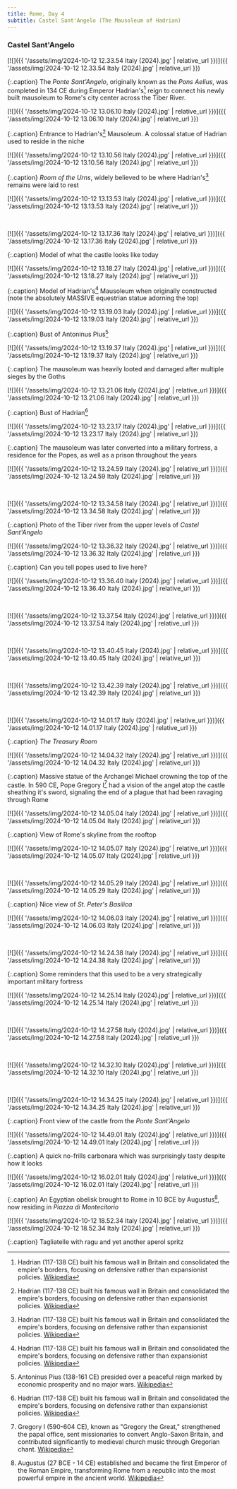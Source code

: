 ```yaml
---
title: Rome, Day 4
subtitle: Castel Sant'Angelo (The Mausoleum of Hadrian)
---
```


### Castel Sant'Angelo

[![]({{ '/assets/img/2024-10-12 12.33.54 Italy (2024).jpg' | relative_url }})]({{ '/assets/img/2024-10-12 12.33.54 Italy (2024).jpg' | relative_url }})

{:.caption}
The *Ponte Sant'Angelo*, originally known as the *Pons Aelius*, was completed in 134 CE during Emperor Hadrian's[^1] reign to connect his newly built mausoleum to Rome's city center across the Tiber River.

[![]({{ '/assets/img/2024-10-12 13.06.10 Italy (2024).jpg' | relative_url }})]({{ '/assets/img/2024-10-12 13.06.10 Italy (2024).jpg' | relative_url }})

{:.caption}
Entrance to Hadrian's[^1] Mausoleum. A colossal statue of Hadrian used to reside in the niche

[![]({{ '/assets/img/2024-10-12 13.10.56 Italy (2024).jpg' | relative_url }})]({{ '/assets/img/2024-10-12 13.10.56 Italy (2024).jpg' | relative_url }})

{:.caption}
*Room of the Urns*, widely believed to be where Hadrian's[^1] remains were laid to rest

[![]({{ '/assets/img/2024-10-12 13.13.53 Italy (2024).jpg' | relative_url }})]({{ '/assets/img/2024-10-12 13.13.53 Italy (2024).jpg' | relative_url }})

<br>

[![]({{ '/assets/img/2024-10-12 13.17.36 Italy (2024).jpg' | relative_url }})]({{ '/assets/img/2024-10-12 13.17.36 Italy (2024).jpg' | relative_url }})

{:.caption}
Model of what the castle looks like today

[![]({{ '/assets/img/2024-10-12 13.18.27 Italy (2024).jpg' | relative_url }})]({{ '/assets/img/2024-10-12 13.18.27 Italy (2024).jpg' | relative_url }})

{:.caption}
Model of Hadrian's[^1] Mausoleum when originally constructed (note the absolutely MASSIVE equestrian statue adorning the top)

[![]({{ '/assets/img/2024-10-12 13.19.03 Italy (2024).jpg' | relative_url }})]({{ '/assets/img/2024-10-12 13.19.03 Italy (2024).jpg' | relative_url }})

{:.caption}
Bust of Antoninus Pius[^2]

[![]({{ '/assets/img/2024-10-12 13.19.37 Italy (2024).jpg' | relative_url }})]({{ '/assets/img/2024-10-12 13.19.37 Italy (2024).jpg' | relative_url }})

{:.caption}
The mausoleum was heavily looted and damaged after multiple sieges by the Goths

[![]({{ '/assets/img/2024-10-12 13.21.06 Italy (2024).jpg' | relative_url }})]({{ '/assets/img/2024-10-12 13.21.06 Italy (2024).jpg' | relative_url }})

{:.caption}
Bust of Hadrian[^1]

[![]({{ '/assets/img/2024-10-12 13.23.17 Italy (2024).jpg' | relative_url }})]({{ '/assets/img/2024-10-12 13.23.17 Italy (2024).jpg' | relative_url }})

{:.caption}
The mausoleum was later converted into a military fortress, a residence for the Popes, as well as a prison throughout the years

[![]({{ '/assets/img/2024-10-12 13.24.59 Italy (2024).jpg' | relative_url }})]({{ '/assets/img/2024-10-12 13.24.59 Italy (2024).jpg' | relative_url }})

<br>

[![]({{ '/assets/img/2024-10-12 13.34.58 Italy (2024).jpg' | relative_url }})]({{ '/assets/img/2024-10-12 13.34.58 Italy (2024).jpg' | relative_url }})

{:.caption}
Photo of the Tiber river from the upper levels of *Castel Sant'Angelo*

[![]({{ '/assets/img/2024-10-12 13.36.32 Italy (2024).jpg' | relative_url }})]({{ '/assets/img/2024-10-12 13.36.32 Italy (2024).jpg' | relative_url }})

{:.caption}
Can you tell popes used to live here?

[![]({{ '/assets/img/2024-10-12 13.36.40 Italy (2024).jpg' | relative_url }})]({{ '/assets/img/2024-10-12 13.36.40 Italy (2024).jpg' | relative_url }})

<br>

[![]({{ '/assets/img/2024-10-12 13.37.54 Italy (2024).jpg' | relative_url }})]({{ '/assets/img/2024-10-12 13.37.54 Italy (2024).jpg' | relative_url }})

<br>

[![]({{ '/assets/img/2024-10-12 13.40.45 Italy (2024).jpg' | relative_url }})]({{ '/assets/img/2024-10-12 13.40.45 Italy (2024).jpg' | relative_url }})

<br>

[![]({{ '/assets/img/2024-10-12 13.42.39 Italy (2024).jpg' | relative_url }})]({{ '/assets/img/2024-10-12 13.42.39 Italy (2024).jpg' | relative_url }})

<br>

[![]({{ '/assets/img/2024-10-12 14.01.17 Italy (2024).jpg' | relative_url }})]({{ '/assets/img/2024-10-12 14.01.17 Italy (2024).jpg' | relative_url }})

{:.caption}
*The Treasury Room*

[![]({{ '/assets/img/2024-10-12 14.04.32 Italy (2024).jpg' | relative_url }})]({{ '/assets/img/2024-10-12 14.04.32 Italy (2024).jpg' | relative_url }})

{:.caption}
Massive statue of the Archangel Michael crowning the top of the castle. In 590 CE, Pope Gregory I[^3] had a vision of the angel atop the castle sheathing it's sword, signaling the end of a plague that had been ravaging through Rome

[![]({{ '/assets/img/2024-10-12 14.05.04 Italy (2024).jpg' | relative_url }})]({{ '/assets/img/2024-10-12 14.05.04 Italy (2024).jpg' | relative_url }})

{:.caption}
View of Rome's skyline from the rooftop

[![]({{ '/assets/img/2024-10-12 14.05.07 Italy (2024).jpg' | relative_url }})]({{ '/assets/img/2024-10-12 14.05.07 Italy (2024).jpg' | relative_url }})

<br>

[![]({{ '/assets/img/2024-10-12 14.05.29 Italy (2024).jpg' | relative_url }})]({{ '/assets/img/2024-10-12 14.05.29 Italy (2024).jpg' | relative_url }})

{:.caption}
Nice view of *St. Peter's Basilica*

[![]({{ '/assets/img/2024-10-12 14.06.03 Italy (2024).jpg' | relative_url }})]({{ '/assets/img/2024-10-12 14.06.03 Italy (2024).jpg' | relative_url }})

<br>

[![]({{ '/assets/img/2024-10-12 14.24.38 Italy (2024).jpg' | relative_url }})]({{ '/assets/img/2024-10-12 14.24.38 Italy (2024).jpg' | relative_url }})

{:.caption}
Some reminders that this used to be a very strategically important military fortress

[![]({{ '/assets/img/2024-10-12 14.25.14 Italy (2024).jpg' | relative_url }})]({{ '/assets/img/2024-10-12 14.25.14 Italy (2024).jpg' | relative_url }})

<br>

[![]({{ '/assets/img/2024-10-12 14.27.58 Italy (2024).jpg' | relative_url }})]({{ '/assets/img/2024-10-12 14.27.58 Italy (2024).jpg' | relative_url }})

<br>

[![]({{ '/assets/img/2024-10-12 14.32.10 Italy (2024).jpg' | relative_url }})]({{ '/assets/img/2024-10-12 14.32.10 Italy (2024).jpg' | relative_url }})

<br>

[![]({{ '/assets/img/2024-10-12 14.34.25 Italy (2024).jpg' | relative_url }})]({{ '/assets/img/2024-10-12 14.34.25 Italy (2024).jpg' | relative_url }})

{:.caption}
Front view of the castle from the *Ponte Sant'Angelo*

[![]({{ '/assets/img/2024-10-12 14.49.01 Italy (2024).jpg' | relative_url }})]({{ '/assets/img/2024-10-12 14.49.01 Italy (2024).jpg' | relative_url }})

{:.caption}
A quick no-frills carbonara which was surprisingly tasty despite how it looks

[![]({{ '/assets/img/2024-10-12 16.02.01 Italy (2024).jpg' | relative_url }})]({{ '/assets/img/2024-10-12 16.02.01 Italy (2024).jpg' | relative_url }})

{:.caption}
An Egyptian obelisk brought to Rome in 10 BCE by Augustus[^4], now residing in *Piazza di Montecitorio*

[![]({{ '/assets/img/2024-10-12 18.52.34 Italy (2024).jpg' | relative_url }})]({{ '/assets/img/2024-10-12 18.52.34 Italy (2024).jpg' | relative_url }})

{:.caption}
Tagliatelle with ragu and yet another aperol spritz

[^1]: Hadrian (117-138 CE) built his famous wall in Britain and consolidated the empire's borders, focusing on defensive rather than expansionist policies. [Wikipedia](https://en.wikipedia.org/wiki/Hadrian)

[^2]: Antoninus Pius (138-161 CE) presided over a peaceful reign marked by economic prosperity and no major wars. [Wikipedia](https://en.wikipedia.org/wiki/Antoninus_Pius)

[^3]: Gregory I (590-604 CE), known as "Gregory the Great," strengthened the papal office, sent missionaries to convert Anglo-Saxon Britain, and contributed significantly to medieval church music through Gregorian chant. [Wikipedia](https://en.wikipedia.org/wiki/Pope_Gregory_I)

[^4]: Augustus (27 BCE - 14 CE) established and became the first Emperor of the Roman Empire, transforming Rome from a republic into the most powerful empire in the ancient world. [Wikipedia](https://en.wikipedia.org/wiki/Augustus)

